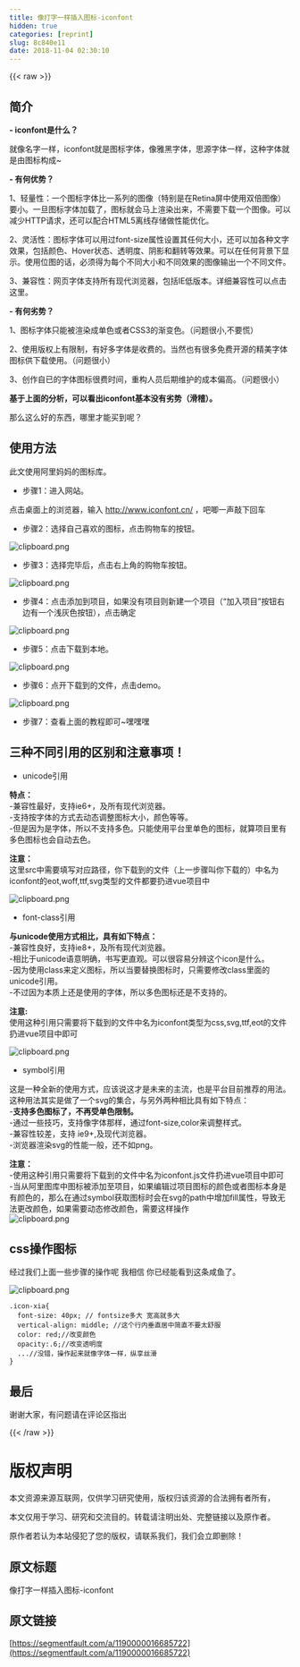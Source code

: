 ```yaml
---
title: 像打字一样插入图标-iconfont
hidden: true
categories: [reprint]
slug: 8c840e11
date: 2018-11-04 02:30:10
---
```


{{< raw >}}
<h2 id="articleHeader0">&#x7B80;&#x4ECB;</h2><p><strong>- iconfont&#x662F;&#x4EC0;&#x4E48;&#xFF1F;</strong></p><p>&#x5C31;&#x50CF;&#x540D;&#x5B57;&#x4E00;&#x6837;&#xFF0C;iconfont&#x5C31;&#x662F;&#x56FE;&#x6807;&#x5B57;&#x4F53;&#xFF0C;&#x50CF;&#x96C5;&#x9ED1;&#x5B57;&#x4F53;&#xFF0C;&#x601D;&#x6E90;&#x5B57;&#x4F53;&#x4E00;&#x6837;&#xFF0C;&#x8FD9;&#x79CD;&#x5B57;&#x4F53;&#x5C31;&#x662F;&#x7531;&#x56FE;&#x6807;&#x6784;&#x6210;~</p><p><strong>- &#x6709;&#x4F55;&#x4F18;&#x52BF;&#xFF1F;</strong></p><p>1&#x3001;&#x8F7B;&#x91CF;&#x6027;&#xFF1A;&#x4E00;&#x4E2A;&#x56FE;&#x6807;&#x5B57;&#x4F53;&#x6BD4;&#x4E00;&#x7CFB;&#x5217;&#x7684;&#x56FE;&#x50CF;&#xFF08;&#x7279;&#x522B;&#x662F;&#x5728;Retina&#x5C4F;&#x4E2D;&#x4F7F;&#x7528;&#x53CC;&#x500D;&#x56FE;&#x50CF;&#xFF09;&#x8981;&#x5C0F;&#x3002;&#x4E00;&#x65E6;&#x56FE;&#x6807;&#x5B57;&#x4F53;&#x52A0;&#x8F7D;&#x4E86;&#xFF0C;&#x56FE;&#x6807;&#x5C31;&#x4F1A;&#x9A6C;&#x4E0A;&#x6E32;&#x67D3;&#x51FA;&#x6765;&#xFF0C;&#x4E0D;&#x9700;&#x8981;&#x4E0B;&#x8F7D;&#x4E00;&#x4E2A;&#x56FE;&#x50CF;&#x3002;&#x53EF;&#x4EE5;&#x51CF;&#x5C11;HTTP&#x8BF7;&#x6C42;&#xFF0C;&#x8FD8;&#x53EF;&#x4EE5;&#x914D;&#x5408;HTML5&#x79BB;&#x7EBF;&#x5B58;&#x50A8;&#x505A;&#x6027;&#x80FD;&#x4F18;&#x5316;&#x3002;</p><p>2&#x3001;&#x7075;&#x6D3B;&#x6027;&#xFF1A;&#x56FE;&#x6807;&#x5B57;&#x4F53;&#x53EF;&#x4EE5;&#x7528;&#x8FC7;font-size&#x5C5E;&#x6027;&#x8BBE;&#x7F6E;&#x5176;&#x4EFB;&#x4F55;&#x5927;&#x5C0F;&#xFF0C;&#x8FD8;&#x53EF;&#x4EE5;&#x52A0;&#x5404;&#x79CD;&#x6587;&#x5B57;&#x6548;&#x679C;&#xFF0C;&#x5305;&#x62EC;&#x989C;&#x8272;&#x3001;Hover&#x72B6;&#x6001;&#x3001;&#x900F;&#x660E;&#x5EA6;&#x3001;&#x9634;&#x5F71;&#x548C;&#x7FFB;&#x8F6C;&#x7B49;&#x6548;&#x679C;&#x3002;&#x53EF;&#x4EE5;&#x5728;&#x4EFB;&#x4F55;&#x80CC;&#x666F;&#x4E0B;&#x663E;&#x793A;&#x3002;&#x4F7F;&#x7528;&#x4F4D;&#x56FE;&#x7684;&#x8BDD;&#xFF0C;&#x5FC5;&#x987B;&#x5F97;&#x4E3A;&#x6BCF;&#x4E2A;&#x4E0D;&#x540C;&#x5927;&#x5C0F;&#x548C;&#x4E0D;&#x540C;&#x6548;&#x679C;&#x7684;&#x56FE;&#x50CF;&#x8F93;&#x51FA;&#x4E00;&#x4E2A;&#x4E0D;&#x540C;&#x6587;&#x4EF6;&#x3002;</p><p>3&#x3001;&#x517C;&#x5BB9;&#x6027;&#xFF1A;&#x7F51;&#x9875;&#x5B57;&#x4F53;&#x652F;&#x6301;&#x6240;&#x6709;&#x73B0;&#x4EE3;&#x6D4F;&#x89C8;&#x5668;&#xFF0C;&#x5305;&#x62EC;IE&#x4F4E;&#x7248;&#x672C;&#x3002;&#x8BE6;&#x7EC6;&#x517C;&#x5BB9;&#x6027;&#x53EF;&#x4EE5;&#x70B9;&#x51FB;&#x8FD9;&#x91CC;&#x3002;</p><p><strong>- &#x6709;&#x4F55;&#x52A3;&#x52BF;&#xFF1F;</strong></p><p>1&#x3001;&#x56FE;&#x6807;&#x5B57;&#x4F53;&#x53EA;&#x80FD;&#x88AB;&#x6E32;&#x67D3;&#x6210;&#x5355;&#x8272;&#x6216;&#x8005;CSS3&#x7684;&#x6E10;&#x53D8;&#x8272;&#x3002;&#xFF08;&#x95EE;&#x9898;&#x5F88;&#x5C0F;,&#x4E0D;&#x8981;&#x614C;&#xFF09;</p><p>2&#x3001;&#x4F7F;&#x7528;&#x7248;&#x6743;&#x4E0A;&#x6709;&#x9650;&#x5236;&#xFF0C;&#x6709;&#x597D;&#x591A;&#x5B57;&#x4F53;&#x662F;&#x6536;&#x8D39;&#x7684;&#x3002;&#x5F53;&#x7136;&#x4E5F;&#x6709;&#x5F88;&#x591A;&#x514D;&#x8D39;&#x5F00;&#x6E90;&#x7684;&#x7CBE;&#x7F8E;&#x5B57;&#x4F53;&#x56FE;&#x6807;&#x4F9B;&#x4E0B;&#x8F7D;&#x4F7F;&#x7528;&#x3002;&#xFF08;&#x95EE;&#x9898;&#x5F88;&#x5C0F;&#xFF09;</p><p>3&#x3001;&#x521B;&#x4F5C;&#x81EA;&#x5DF2;&#x7684;&#x5B57;&#x4F53;&#x56FE;&#x6807;&#x5F88;&#x8D39;&#x65F6;&#x95F4;&#xFF0C;&#x91CD;&#x6784;&#x4EBA;&#x5458;&#x540E;&#x671F;&#x7EF4;&#x62A4;&#x7684;&#x6210;&#x672C;&#x504F;&#x9AD8;&#x3002;&#xFF08;&#x95EE;&#x9898;&#x5F88;&#x5C0F;&#xFF09;</p><p><strong>&#x57FA;&#x4E8E;&#x4E0A;&#x9762;&#x7684;&#x5206;&#x6790;&#xFF0C;&#x53EF;&#x4EE5;&#x770B;&#x51FA;iconfont&#x57FA;&#x672C;&#x6CA1;&#x6709;&#x52A3;&#x52BF;&#xFF08;&#x6ED1;&#x7A3D;&#xFF09;&#x3002;</strong></p><p>&#x90A3;&#x4E48;&#x8FD9;&#x4E48;&#x597D;&#x7684;&#x4E1C;&#x897F;&#xFF0C;&#x54EA;&#x91CC;&#x624D;&#x80FD;&#x4E70;&#x5230;&#x5462;&#xFF1F;</p><h2 id="articleHeader1">&#x4F7F;&#x7528;&#x65B9;&#x6CD5;</h2><p>&#x6B64;&#x6587;&#x4F7F;&#x7528;&#x963F;&#x91CC;&#x5988;&#x5988;&#x7684;&#x56FE;&#x6807;&#x5E93;&#x3002;</p><ul><li>&#x6B65;&#x9AA4;1&#xFF1A;&#x8FDB;&#x5165;&#x7F51;&#x7AD9;&#x3002;</li></ul><p>&#x70B9;&#x51FB;&#x684C;&#x9762;&#x4E0A;&#x7684;&#x6D4F;&#x89C8;&#x5668;&#xFF0C;&#x8F93;&#x5165; <a href="http://www.iconfont.cn/" rel="nofollow noreferrer" target="_blank"></a><a href="http://www.iconfont.cn/" rel="nofollow noreferrer" target="_blank">http://www.iconfont.cn/</a> &#xFF0C;&#x5427;&#x5527;&#x4E00;&#x58F0;&#x6572;&#x4E0B;&#x56DE;&#x8F66;</p><ul><li>&#x6B65;&#x9AA4;2&#xFF1A;&#x9009;&#x62E9;&#x81EA;&#x5DF1;&#x559C;&#x6B22;&#x7684;&#x56FE;&#x6807;&#xFF0C;&#x70B9;&#x51FB;&#x8D2D;&#x7269;&#x8F66;&#x7684;&#x6309;&#x94AE;&#x3002;</li></ul><p><span class="img-wrap"><img data-src="/img/bVbiaBu?w=318&amp;h=368" src="https://static.alili.tech/img/bVbiaBu?w=318&amp;h=368" alt="clipboard.png" title="clipboard.png" style="cursor:pointer;display:inline"></span></p><ul><li>&#x6B65;&#x9AA4;3&#xFF1A;&#x9009;&#x62E9;&#x5B8C;&#x6BD5;&#x540E;&#xFF0C;&#x70B9;&#x51FB;&#x53F3;&#x4E0A;&#x89D2;&#x7684;&#x8D2D;&#x7269;&#x8F66;&#x6309;&#x94AE;&#x3002;</li></ul><p><span class="img-wrap"><img data-src="/img/bVbiaB0?w=476&amp;h=158" src="https://static.alili.tech/img/bVbiaB0?w=476&amp;h=158" alt="clipboard.png" title="clipboard.png" style="cursor:pointer;display:inline"></span></p><ul><li>&#x6B65;&#x9AA4;4&#xFF1A;&#x70B9;&#x51FB;&#x6DFB;&#x52A0;&#x5230;&#x9879;&#x76EE;&#xFF0C;&#x5982;&#x679C;&#x6CA1;&#x6709;&#x9879;&#x76EE;&#x5219;&#x65B0;&#x5EFA;&#x4E00;&#x4E2A;&#x9879;&#x76EE;&#xFF08;&#x201C;&#x52A0;&#x5165;&#x9879;&#x76EE;&#x201D;&#x6309;&#x94AE;&#x53F3;&#x8FB9;&#x6709;&#x4E00;&#x4E2A;&#x6D45;&#x7070;&#x8272;&#x6309;&#x94AE;&#xFF09;&#xFF0C;&#x70B9;&#x51FB;&#x786E;&#x5B9A;</li></ul><p><span class="img-wrap"><img data-src="/img/bVbiaCd?w=297&amp;h=762" src="https://static.alili.tech/img/bVbiaCd?w=297&amp;h=762" alt="clipboard.png" title="clipboard.png" style="cursor:pointer;display:inline"></span></p><ul><li>&#x6B65;&#x9AA4;5&#xFF1A;&#x70B9;&#x51FB;&#x4E0B;&#x8F7D;&#x5230;&#x672C;&#x5730;&#x3002;</li></ul><p><span class="img-wrap"><img data-src="/img/bVbiaDr?w=604&amp;h=270" src="https://static.alili.tech/img/bVbiaDr?w=604&amp;h=270" alt="clipboard.png" title="clipboard.png" style="cursor:pointer;display:inline"></span></p><ul><li>&#x6B65;&#x9AA4;6&#xFF1A;&#x70B9;&#x5F00;&#x4E0B;&#x8F7D;&#x5230;&#x7684;&#x6587;&#x4EF6;&#xFF0C;&#x70B9;&#x51FB;demo&#x3002;</li></ul><p><span class="img-wrap"><img data-src="/img/bVbiaDH?w=133&amp;h=82" src="https://static.alili.tech/img/bVbiaDH?w=133&amp;h=82" alt="clipboard.png" title="clipboard.png" style="cursor:pointer;display:inline"></span></p><ul><li>&#x6B65;&#x9AA4;7&#xFF1A;&#x67E5;&#x770B;&#x4E0A;&#x9762;&#x7684;&#x6559;&#x7A0B;&#x5373;&#x53EF;~&#x563F;&#x563F;&#x563F;</li></ul><h2 id="articleHeader2">&#x4E09;&#x79CD;&#x4E0D;&#x540C;&#x5F15;&#x7528;&#x7684;&#x533A;&#x522B;&#x548C;&#x6CE8;&#x610F;&#x4E8B;&#x9879;&#xFF01;</h2><ul><li>unicode&#x5F15;&#x7528;</li></ul><p><strong>&#x7279;&#x70B9;&#xFF1A;</strong><br>-&#x517C;&#x5BB9;&#x6027;&#x6700;&#x597D;&#xFF0C;&#x652F;&#x6301;ie6+&#xFF0C;&#x53CA;&#x6240;&#x6709;&#x73B0;&#x4EE3;&#x6D4F;&#x89C8;&#x5668;&#x3002;<br>-&#x652F;&#x6301;&#x6309;&#x5B57;&#x4F53;&#x7684;&#x65B9;&#x5F0F;&#x53BB;&#x52A8;&#x6001;&#x8C03;&#x6574;&#x56FE;&#x6807;&#x5927;&#x5C0F;&#xFF0C;&#x989C;&#x8272;&#x7B49;&#x7B49;&#x3002;<br>-&#x4F46;&#x662F;&#x56E0;&#x4E3A;&#x662F;&#x5B57;&#x4F53;&#xFF0C;&#x6240;&#x4EE5;&#x4E0D;&#x652F;&#x6301;&#x591A;&#x8272;&#x3002;&#x53EA;&#x80FD;&#x4F7F;&#x7528;&#x5E73;&#x53F0;&#x91CC;&#x5355;&#x8272;&#x7684;&#x56FE;&#x6807;&#xFF0C;&#x5C31;&#x7B97;&#x9879;&#x76EE;&#x91CC;&#x6709;&#x591A;&#x8272;&#x56FE;&#x6807;&#x4E5F;&#x4F1A;&#x81EA;&#x52A8;&#x53BB;&#x8272;&#x3002;</p><p><strong>&#x6CE8;&#x610F;&#xFF1A;</strong><br>&#x8FD9;&#x91CC;src&#x4E2D;&#x9700;&#x8981;&#x586B;&#x5199;&#x5BF9;&#x5E94;&#x8DEF;&#x5F84;&#xFF0C;&#x4F60;&#x4E0B;&#x8F7D;&#x5230;&#x7684;&#x6587;&#x4EF6;&#xFF08;&#x4E0A;&#x4E00;&#x6B65;&#x9AA4;&#x53EB;&#x4F60;&#x4E0B;&#x8F7D;&#x7684;&#xFF09;&#x4E2D;&#x540D;&#x4E3A;iconfont&#x7684;eot,woff,ttf,svg&#x7C7B;&#x578B;&#x7684;&#x6587;&#x4EF6;&#x90FD;&#x8981;&#x6254;&#x8FDB;vue&#x9879;&#x76EE;&#x4E2D;</p><p><span class="img-wrap"><img data-src="/img/bVbiaFL?w=289&amp;h=161" src="https://static.alili.tech/img/bVbiaFL?w=289&amp;h=161" alt="clipboard.png" title="clipboard.png" style="cursor:pointer;display:inline"></span></p><ul><li>font-class&#x5F15;&#x7528;</li></ul><p><strong>&#x4E0E;unicode&#x4F7F;&#x7528;&#x65B9;&#x5F0F;&#x76F8;&#x6BD4;&#xFF0C;&#x5177;&#x6709;&#x5982;&#x4E0B;&#x7279;&#x70B9;&#xFF1A;</strong><br>-&#x517C;&#x5BB9;&#x6027;&#x826F;&#x597D;&#xFF0C;&#x652F;&#x6301;ie8+&#xFF0C;&#x53CA;&#x6240;&#x6709;&#x73B0;&#x4EE3;&#x6D4F;&#x89C8;&#x5668;&#x3002;<br>-&#x76F8;&#x6BD4;&#x4E8E;unicode&#x8BED;&#x610F;&#x660E;&#x786E;&#xFF0C;&#x4E66;&#x5199;&#x66F4;&#x76F4;&#x89C2;&#x3002;&#x53EF;&#x4EE5;&#x5F88;&#x5BB9;&#x6613;&#x5206;&#x8FA8;&#x8FD9;&#x4E2A;icon&#x662F;&#x4EC0;&#x4E48;&#x3002;<br>-&#x56E0;&#x4E3A;&#x4F7F;&#x7528;class&#x6765;&#x5B9A;&#x4E49;&#x56FE;&#x6807;&#xFF0C;&#x6240;&#x4EE5;&#x5F53;&#x8981;&#x66FF;&#x6362;&#x56FE;&#x6807;&#x65F6;&#xFF0C;&#x53EA;&#x9700;&#x8981;&#x4FEE;&#x6539;class&#x91CC;&#x9762;&#x7684;unicode&#x5F15;&#x7528;&#x3002;<br>-&#x4E0D;&#x8FC7;&#x56E0;&#x4E3A;&#x672C;&#x8D28;&#x4E0A;&#x8FD8;&#x662F;&#x4F7F;&#x7528;&#x7684;&#x5B57;&#x4F53;&#xFF0C;&#x6240;&#x4EE5;&#x591A;&#x8272;&#x56FE;&#x6807;&#x8FD8;&#x662F;&#x4E0D;&#x652F;&#x6301;&#x7684;&#x3002;</p><p><strong>&#x6CE8;&#x610F;:</strong><br>&#x4F7F;&#x7528;&#x8FD9;&#x79CD;&#x5F15;&#x7528;&#x53EA;&#x9700;&#x8981;&#x5C06;&#x4E0B;&#x8F7D;&#x5230;&#x7684;&#x6587;&#x4EF6;&#x4E2D;&#x540D;&#x4E3A;iconfont&#x7C7B;&#x578B;&#x4E3A;css,svg,ttf,eot&#x7684;&#x6587;&#x4EF6;&#x6254;&#x8FDB;vue&#x9879;&#x76EE;&#x4E2D;&#x5373;&#x53EF;</p><p><span class="img-wrap"><img data-src="/img/bVbiaIJ?w=141&amp;h=111" src="https://static.alili.tech/img/bVbiaIJ?w=141&amp;h=111" alt="clipboard.png" title="clipboard.png" style="cursor:pointer;display:inline"></span></p><ul><li>symbol&#x5F15;&#x7528;</li></ul><p>&#x8FD9;&#x662F;&#x4E00;&#x79CD;&#x5168;&#x65B0;&#x7684;&#x4F7F;&#x7528;&#x65B9;&#x5F0F;&#xFF0C;&#x5E94;&#x8BE5;&#x8BF4;&#x8FD9;&#x624D;&#x662F;&#x672A;&#x6765;&#x7684;&#x4E3B;&#x6D41;&#xFF0C;&#x4E5F;&#x662F;&#x5E73;&#x53F0;&#x76EE;&#x524D;&#x63A8;&#x8350;&#x7684;&#x7528;&#x6CD5;&#x3002;&#x8FD9;&#x79CD;&#x7528;&#x6CD5;&#x5176;&#x5B9E;&#x662F;&#x505A;&#x4E86;&#x4E00;&#x4E2A;svg&#x7684;&#x96C6;&#x5408;&#xFF0C;&#x4E0E;&#x53E6;&#x5916;&#x4E24;&#x79CD;&#x76F8;&#x6BD4;&#x5177;&#x6709;&#x5982;&#x4E0B;&#x7279;&#x70B9;&#xFF1A;<br>-<strong>&#x652F;&#x6301;&#x591A;&#x8272;&#x56FE;&#x6807;&#x4E86;&#xFF0C;&#x4E0D;&#x518D;&#x53D7;&#x5355;&#x8272;&#x9650;&#x5236;&#x3002;</strong><br>-&#x901A;&#x8FC7;&#x4E00;&#x4E9B;&#x6280;&#x5DE7;&#xFF0C;&#x652F;&#x6301;&#x50CF;&#x5B57;&#x4F53;&#x90A3;&#x6837;&#xFF0C;&#x901A;&#x8FC7;font-size,color&#x6765;&#x8C03;&#x6574;&#x6837;&#x5F0F;&#x3002;<br>-&#x517C;&#x5BB9;&#x6027;&#x8F83;&#x5DEE;&#xFF0C;&#x652F;&#x6301; ie9+,&#x53CA;&#x73B0;&#x4EE3;&#x6D4F;&#x89C8;&#x5668;&#x3002;<br>-&#x6D4F;&#x89C8;&#x5668;&#x6E32;&#x67D3;svg&#x7684;&#x6027;&#x80FD;&#x4E00;&#x822C;&#xFF0C;&#x8FD8;&#x4E0D;&#x5982;png&#x3002;</p><p><strong>&#x6CE8;&#x610F;&#xFF1A;</strong><br>-&#x4F7F;&#x7528;&#x8FD9;&#x79CD;&#x5F15;&#x7528;&#x53EA;&#x9700;&#x8981;&#x5C06;&#x4E0B;&#x8F7D;&#x5230;&#x7684;&#x6587;&#x4EF6;&#x4E2D;&#x540D;&#x4E3A;iconfont.js&#x6587;&#x4EF6;&#x6254;&#x8FDB;vue&#x9879;&#x76EE;&#x4E2D;&#x5373;&#x53EF;<br>-&#x5F53;&#x4ECE;&#x963F;&#x91CC;&#x56FE;&#x5E93;&#x4E2D;&#x56FE;&#x6807;&#x88AB;&#x6DFB;&#x52A0;&#x81F3;&#x9879;&#x76EE;&#xFF0C;&#x5982;&#x679C;&#x7F16;&#x8F91;&#x8FC7;&#x9879;&#x76EE;&#x56FE;&#x6807;&#x7684;&#x989C;&#x8272;&#x6216;&#x8005;&#x56FE;&#x6807;&#x672C;&#x8EAB;&#x662F;&#x6709;&#x989C;&#x8272;&#x7684;&#xFF0C;&#x90A3;&#x4E48;&#x5728;&#x901A;&#x8FC7;symbol&#x83B7;&#x53D6;&#x56FE;&#x6807;&#x65F6;&#x4F1A;&#x5728;svg&#x7684;path&#x4E2D;&#x589E;&#x52A0;fill&#x5C5E;&#x6027;&#xFF0C;&#x5BFC;&#x81F4;&#x65E0;&#x6CD5;&#x66F4;&#x6539;&#x989C;&#x8272;&#xFF0C;&#x5982;&#x679C;&#x9700;&#x8981;&#x52A8;&#x6001;&#x4FEE;&#x6539;&#x989C;&#x8272;&#xFF0C;&#x9700;&#x8981;&#x8FD9;&#x6837;&#x64CD;&#x4F5C;<br><span class="img-wrap"><img data-src="/img/bVbiaM7?w=635&amp;h=289" src="https://static.alili.tech/img/bVbiaM7?w=635&amp;h=289" alt="clipboard.png" title="clipboard.png" style="cursor:pointer;display:inline"></span></p><h2 id="articleHeader3">css&#x64CD;&#x4F5C;&#x56FE;&#x6807;</h2><p>&#x7ECF;&#x8FC7;&#x6211;&#x4EEC;&#x4E0A;&#x9762;&#x4E00;&#x4E9B;&#x6B65;&#x9AA4;&#x7684;&#x64CD;&#x4F5C;&#x5462; &#x6211;&#x76F8;&#x4FE1; &#x4F60;&#x5DF2;&#x7ECF;&#x80FD;&#x770B;&#x5230;&#x8FD9;&#x6761;&#x54B8;&#x9C7C;&#x4E86;&#x3002;</p><p><span class="img-wrap"><img data-src="/img/bVbiaOX?w=265&amp;h=162" src="https://static.alili.tech/img/bVbiaOX?w=265&amp;h=162" alt="clipboard.png" title="clipboard.png" style="cursor:pointer;display:inline"></span></p><div class="widget-codetool" style="display:none"><div class="widget-codetool--inner"><span class="selectCode code-tool" data-toggle="tooltip" data-placement="top" title="" data-original-title="&#x5168;&#x9009;"></span> <span type="button" class="copyCode code-tool" data-toggle="tooltip" data-placement="top" data-clipboard-text=".icon-xia{
  font-size: 40px; // fontsize&#x591A;&#x5927; &#x5BBD;&#x9AD8;&#x5C31;&#x591A;&#x5927;
  vertical-align: middle; //&#x8FD9;&#x4E2A;&#x884C;&#x5185;&#x5782;&#x76F4;&#x5C45;&#x4E2D;&#x7B80;&#x76F4;&#x4E0D;&#x8981;&#x592A;&#x8212;&#x670D;
  color: red;//&#x6539;&#x53D8;&#x989C;&#x8272;
  opacity:.6;//&#x6539;&#x53D8;&#x900F;&#x660E;&#x5EA6;
  ...//&#x6CA1;&#x9519;&#xFF0C;&#x64CD;&#x4F5C;&#x8D77;&#x6765;&#x5C31;&#x50CF;&#x5B57;&#x4F53;&#x4E00;&#x6837;&#xFF0C;&#x7EB5;&#x4EAB;&#x4E1D;&#x6ED1;
}" title="" data-original-title="&#x590D;&#x5236;"></span> <span type="button" class="saveToNote code-tool" data-toggle="tooltip" data-placement="top" title="" data-original-title="&#x653E;&#x8FDB;&#x7B14;&#x8BB0;"></span></div></div><pre class="hljs scss"><code><span class="hljs-selector-class">.icon-xia</span>{
  <span class="hljs-attribute">font-size</span>: <span class="hljs-number">40px</span>; <span class="hljs-comment">// fontsize&#x591A;&#x5927; &#x5BBD;&#x9AD8;&#x5C31;&#x591A;&#x5927;</span>
  <span class="hljs-attribute">vertical-align</span>: middle; <span class="hljs-comment">//&#x8FD9;&#x4E2A;&#x884C;&#x5185;&#x5782;&#x76F4;&#x5C45;&#x4E2D;&#x7B80;&#x76F4;&#x4E0D;&#x8981;&#x592A;&#x8212;&#x670D;</span>
  <span class="hljs-attribute">color</span>: red;<span class="hljs-comment">//&#x6539;&#x53D8;&#x989C;&#x8272;</span>
  <span class="hljs-attribute">opacity</span>:.<span class="hljs-number">6</span>;<span class="hljs-comment">//&#x6539;&#x53D8;&#x900F;&#x660E;&#x5EA6;</span>
  ...<span class="hljs-comment">//&#x6CA1;&#x9519;&#xFF0C;&#x64CD;&#x4F5C;&#x8D77;&#x6765;&#x5C31;&#x50CF;&#x5B57;&#x4F53;&#x4E00;&#x6837;&#xFF0C;&#x7EB5;&#x4EAB;&#x4E1D;&#x6ED1;</span>
}</code></pre><h2 id="articleHeader4">&#x6700;&#x540E;</h2><p>&#x8C22;&#x8C22;&#x5927;&#x5BB6;&#xFF0C;&#x6709;&#x95EE;&#x9898;&#x8BF7;&#x5728;&#x8BC4;&#x8BBA;&#x533A;&#x6307;&#x51FA;</p>
{{< /raw >}}

# 版权声明
本文资源来源互联网，仅供学习研究使用，版权归该资源的合法拥有者所有，

本文仅用于学习、研究和交流目的。转载请注明出处、完整链接以及原作者。 

原作者若认为本站侵犯了您的版权，请联系我们，我们会立即删除！

## 原文标题
像打字一样插入图标-iconfont

## 原文链接
[https://segmentfault.com/a/1190000016685722](https://segmentfault.com/a/1190000016685722)

